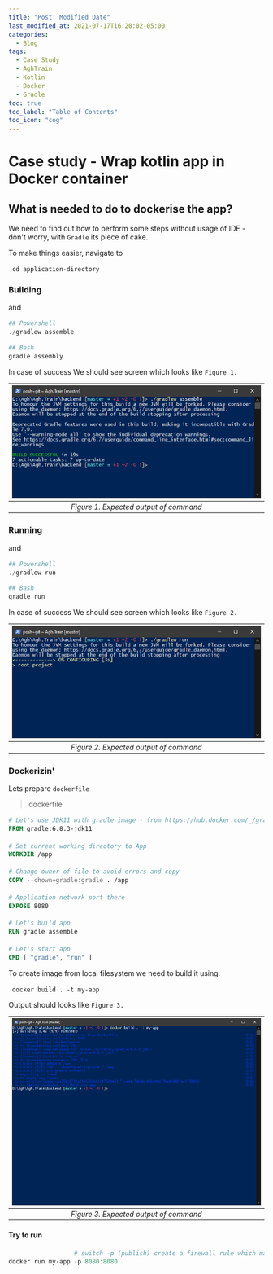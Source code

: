 ```yaml
---
title: "Post: Modified Date"
last_modified_at: 2021-07-17T16:20:02-05:00
categories:
  - Blog
tags:
  - Case Study
  - AghTrain
  - Kotlin
  - Docker
  - Gradle
toc: true
toc_label: "Table of Contents"
toc_icon: "cog"
---
```


# Case study - Wrap kotlin app in Docker container

## What is needed to do to dockerise the app?

We need to find out how to perform some steps without usage of IDE - don't worry, with `Gradle` its piece of cake.

To make things easier, navigate to

` cd application-directory`


### Building

and 

```powershell
## Powershell
./gradlew assemble
```

```bash
## Bash
gradle assembly
```

In case of success We should see screen which looks like `Figure 1.`


| ![](assets/images/2021-07-17-17-39-34.png) |
|:--:|
| *Figure 1. Expected output of command* |



### Running

and 

```powershell
## Powershell
./gradlew run
```

```bash
## Bash
gradle run
```

In case of success We should see screen which looks like `Figure 2.`


| ![](assets/images/2021-07-17-17-21-48.png) |
|:--:|
| *Figure 2. Expected output of command* |

### Dockerizin'

Lets prepare `dockerfile`

> dockerfile
```dockerfile
# Let's use JDK11 with gradle image - from https://hub.docker.com/_/gradle
FROM gradle:6.8.3-jdk11

# Set current working directory to App
WORKDIR /app

# Change owner of file to avoid errors and copy 
COPY --chown=gradle:gradle . /app

# Application network port there
EXPOSE 8080

# Let's build app 
RUN gradle assemble

# Let's start app
CMD [ "gradle", "run" ]

```

To create image from local filesystem we need to build it using: 

` docker build . -t my-app`

Output should looks like `Figure 3.`

| ![](assets/images/2021-07-17-19-15-32.png) |
|:--:|
| *Figure 3. Expected output of command* |

#### Try to run

```powershell
                  # switch -p (publish) create a firewall rule which maps port inside container to host
docker run my-app -p 8080:8080
```

